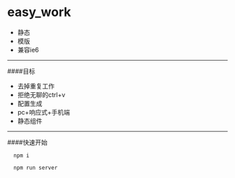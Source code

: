 easy_work
===

- 静态
- 模版
- 兼容ie6

---
####目标

- 去掉重复工作
- 拒绝无聊的ctrl+v
- 配置生成
- pc+响应式+手机端
- 静态组件

---

####快速开始

```
  npm i
```

```
  npm run server
```
